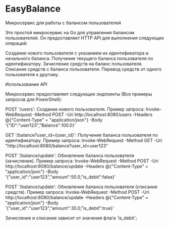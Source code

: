 # EasyBalance

Микросервис для работы с балансом пользователей

Это простой микросервис на Go для управления балансом пользователей. Он предоставляет HTTP API для выполнения следующих операций:

Создание нового пользователя с указанием их идентификатора и начального баланса.
Получение текущего баланса пользователя по идентификатору.
Зачисление средств на баланс пользователя.
Списание средств с баланса пользователя.
Перевод средств от одного пользователя к другому.

Использование API

Микросервис предоставляет следующие эндпоинты (Все примеры запросов для PowerShell):

POST '/users': Создание нового пользователя. Пример запроса: 
Invoke-WebRequest -Method POST -Uri http://localhost:8080/users -Headers @{"Content-Type" = "application/json"} -Body '{"ID":"user123","Balance":100.0}'

GET '/balance?user_id={user_id}': Получение баланса пользователя по идентификатору. Пример запроса: 
Invoke-WebRequest -Method GET -Uri "http://localhost:8080/balance?user_id=user123"

POST '/balance/update': Обновление баланса пользователя (зачисление). Пример запроса: 
Invoke-WebRequest -Method POST -Uri http://localhost:8080/balance/update -Headers @{"Content-Type" = "application/json"} -Body '{"user_id":"user123","amount":50.0,"is_debit":false}'

POST '/balance/update': Обновление баланса пользователя (списание средств). Пример запроса: 
Invoke-WebRequest -Method POST -Uri http://localhost:8080/balance/update -Headers @{"Content-Type" = "application/json"} -Body '{"user_id":"user123","amount":30.0,"is_debit":true}'

Зачисление и списание зависит от значения флага 'is_debit';
